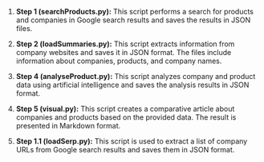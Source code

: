 1. **Step 1 (searchProducts.py):** This script performs a search for products and companies in Google search results and saves the results in JSON files.

2. **Step 2 (loadSummaries.py):** This script extracts information from company websites and saves it in JSON format. The files include information about companies, products, and company names.

3. **Step 4 (analyseProduct.py):** This script analyzes company and product data using artificial intelligence and saves the analysis results in JSON format.

4. **Step 5 (visual.py):** This script creates a comparative article about companies and products based on the provided data. The result is presented in Markdown format.

5. **Step 1.1 (loadSerp.py):** This script is used to extract a list of company URLs from Google search results and saves them in JSON format.
